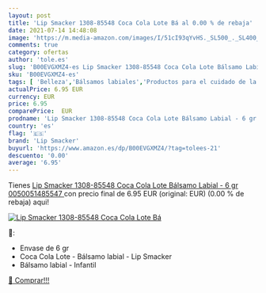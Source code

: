```yaml
---
layout: post
title: 'Lip Smacker 1308-85548 Coca Cola Lote Bá al 0.00 % de rebaja'
date: 2021-07-14 14:48:08
image: 'https://m.media-amazon.com/images/I/51cI93qYvHS._SL500_._SL400_.jpg'
comments: true
category: ofertas
author: 'tole.es'
slug: 'B00EVGXMZ4-es Lip Smacker 1308-85548 Coca Cola Lote Bálsamo Labial - 6...'
sku: 'B00EVGXMZ4-es'
tags: [ 'Belleza','Bálsamos labiales','Productos para el cuidado de la piel','Productos para el cuidado de los labios','coca','cola','lip smacker', ]
actualPrice: 6.95 EUR
currency: EUR
price: 6.95
comparePrice:  EUR
prodname: 'Lip Smacker 1308-85548 Coca Cola Lote Bálsamo Labial - 6 gr  0050051485547 '
country: 'es'
flag: '🇪🇸'
brand: 'Lip Smacker'
buyurl: 'https://www.amazon.es/dp/B00EVGXMZ4/?tag=tolees-21'
descuento: '0.00'
average: '6.95'
---
```


Tienes [Lip Smacker 1308-85548 Coca Cola Lote Bálsamo Labial - 6 gr  0050051485547 ](https://www.amazon.es/dp/B00EVGXMZ4/?tag=tolees-21) con precio final de  6.95 EUR (original:  EUR) (0.00 %  de rebaja) aqui!

[![Lip Smacker 1308-85548 Coca Cola Lote Bá](https://m.media-amazon.com/images/I/51cI93qYvHS._SL500_._SL400_.jpg)](https://www.amazon.es/dp/B00EVGXMZ4/?tag=tolees-21)

🔎:

- Envase de 6 gr
- Coca Cola Lote - Bálsamo labial - Lip Smacker
- Bálsamo labial - Infantil

[🛒 Comprar!!!](https://www.amazon.es/dp/B00EVGXMZ4/?tag=tolees-21)
